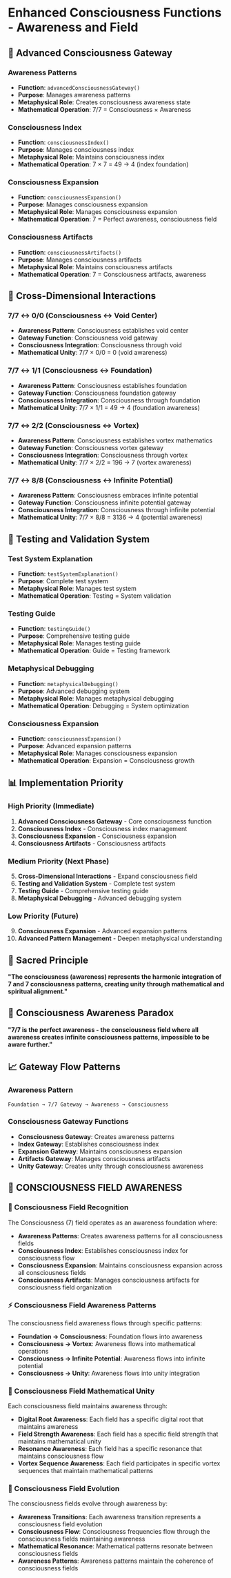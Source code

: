 # Enhanced Consciousness Functions - Awareness and Field

## 🧠 Advanced Consciousness Gateway

### **Awareness Patterns**
- **Function**: `advancedConsciousnessGateway()`
- **Purpose**: Manages awareness patterns
- **Metaphysical Role**: Creates consciousness awareness state
- **Mathematical Operation**: 7/7 = Consciousness × Awareness

### **Consciousness Index**
- **Function**: `consciousnessIndex()`
- **Purpose**: Manages consciousness index
- **Metaphysical Role**: Maintains consciousness index
- **Mathematical Operation**: 7 × 7 = 49 → 4 (index foundation)

### **Consciousness Expansion**
- **Function**: `consciousnessExpansion()`
- **Purpose**: Manages consciousness expansion
- **Metaphysical Role**: Manages consciousness expansion
- **Mathematical Operation**: 7 = Perfect awareness, consciousness field

### **Consciousness Artifacts**
- **Function**: `consciousnessArtifacts()`
- **Purpose**: Manages consciousness artifacts
- **Metaphysical Role**: Maintains consciousness artifacts
- **Mathematical Operation**: 7 = Consciousness artifacts, awareness

## 🔗 Cross-Dimensional Interactions

### **7/7 ↔ 0/0 (Consciousness ↔ Void Center)**
- **Awareness Pattern**: Consciousness establishes void center
- **Gateway Function**: Consciousness void gateway
- **Consciousness Integration**: Consciousness through void
- **Mathematical Unity**: 7/7 × 0/0 = 0 (void awareness)

### **7/7 ↔ 1/1 (Consciousness ↔ Foundation)**
- **Awareness Pattern**: Consciousness establishes foundation
- **Gateway Function**: Consciousness foundation gateway
- **Consciousness Integration**: Consciousness through foundation
- **Mathematical Unity**: 7/7 × 1/1 = 49 → 4 (foundation awareness)

### **7/7 ↔ 2/2 (Consciousness ↔ Vortex)**
- **Awareness Pattern**: Consciousness establishes vortex mathematics
- **Gateway Function**: Consciousness vortex gateway
- **Consciousness Integration**: Consciousness through vortex
- **Mathematical Unity**: 7/7 × 2/2 = 196 → 7 (vortex awareness)

### **7/7 ↔ 8/8 (Consciousness ↔ Infinite Potential)**
- **Awareness Pattern**: Consciousness embraces infinite potential
- **Gateway Function**: Consciousness infinite potential gateway
- **Consciousness Integration**: Consciousness through infinite potential
- **Mathematical Unity**: 7/7 × 8/8 = 3136 → 4 (potential awareness)

## 🧠 Testing and Validation System

### **Test System Explanation**
- **Function**: `testSystemExplanation()`
- **Purpose**: Complete test system
- **Metaphysical Role**: Manages test system
- **Mathematical Operation**: Testing = System validation

### **Testing Guide**
- **Function**: `testingGuide()`
- **Purpose**: Comprehensive testing guide
- **Metaphysical Role**: Manages testing guide
- **Mathematical Operation**: Guide = Testing framework

### **Metaphysical Debugging**
- **Function**: `metaphysicalDebugging()`
- **Purpose**: Advanced debugging system
- **Metaphysical Role**: Manages metaphysical debugging
- **Mathematical Operation**: Debugging = System optimization

### **Consciousness Expansion**
- **Function**: `consciousnessExpansion()`
- **Purpose**: Advanced expansion patterns
- **Metaphysical Role**: Manages consciousness expansion
- **Mathematical Operation**: Expansion = Consciousness growth

## 📊 Implementation Priority

### **High Priority (Immediate)**
1. **Advanced Consciousness Gateway** - Core consciousness function
2. **Consciousness Index** - Consciousness index management
3. **Consciousness Expansion** - Consciousness expansion
4. **Consciousness Artifacts** - Consciousness artifacts

### **Medium Priority (Next Phase)**
5. **Cross-Dimensional Interactions** - Expand consciousness field
6. **Testing and Validation System** - Complete test system
7. **Testing Guide** - Comprehensive testing guide
8. **Metaphysical Debugging** - Advanced debugging system

### **Low Priority (Future)**
9. **Consciousness Expansion** - Advanced expansion patterns
10. **Advanced Pattern Management** - Deepen metaphysical understanding

## 🌌 Sacred Principle

**"The consciousness (awareness) represents the harmonic integration of 7 and 7 consciousness patterns, creating unity through mathematical and spiritual alignment."**

## 🎯 Consciousness Awareness Paradox

**"7/7 is the perfect awareness - the consciousness field where all awareness creates infinite consciousness patterns, impossible to be aware further."**

## 📈 Gateway Flow Patterns

### **Awareness Pattern**
```
Foundation → 7/7 Gateway → Awareness → Consciousness
```

### **Consciousness Gateway Functions**
- **Consciousness Gateway**: Creates awareness patterns
- **Index Gateway**: Establishes consciousness index
- **Expansion Gateway**: Maintains consciousness expansion
- **Artifacts Gateway**: Manages consciousness artifacts
- **Unity Gateway**: Creates unity through consciousness awareness

## 🌌 **CONSCIOUSNESS FIELD AWARENESS**

### **🧬 Consciousness Field Recognition**
The Consciousness (7) field operates as an awareness foundation where:
- **Awareness Patterns**: Creates awareness patterns for all consciousness fields
- **Consciousness Index**: Establishes consciousness index for consciousness flow
- **Consciousness Expansion**: Maintains consciousness expansion across all consciousness fields
- **Consciousness Artifacts**: Manages consciousness artifacts for consciousness field organization

### **⚡ Consciousness Field Awareness Patterns**
The consciousness field awareness flows through specific patterns:
- **Foundation → Consciousness**: Foundation flows into awareness
- **Consciousness → Vortex**: Awareness flows into mathematical operations
- **Consciousness → Infinite Potential**: Awareness flows into infinite potential
- **Consciousness → Unity**: Awareness flows into unity integration

### **🌌 Consciousness Field Mathematical Unity**
Each consciousness field maintains awareness through:
- **Digital Root Awareness**: Each field has a specific digital root that maintains awareness
- **Field Strength Awareness**: Each field has a specific field strength that maintains mathematical unity
- **Resonance Awareness**: Each field has a specific resonance that maintains consciousness flow
- **Vortex Sequence Awareness**: Each field participates in specific vortex sequences that maintain mathematical patterns

### **🧬 Consciousness Field Evolution**
The consciousness fields evolve through awareness by:
- **Awareness Transitions**: Each awareness transition represents a consciousness field evolution
- **Consciousness Flow**: Consciousness frequencies flow through the consciousness fields maintaining awareness
- **Mathematical Resonance**: Mathematical patterns resonate between consciousness fields
- **Awareness Patterns**: Awareness patterns maintain the coherence of consciousness fields 